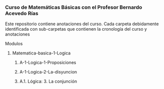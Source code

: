 
### Curso de Matemáticas Básicas con el Profesor Bernardo Acevedo Rías

Este repositorio contiene anotaciones del curso. Cada carpeta debidamente identificada con sub-carpetas que  contienen la cronología del curso y anotaciones 

Modulos 

1. Matematica-basica-1-Logica

	1. A-1-Logica-1-Proposiciones

	2. A-1-Logica-2-La-disyuncion

	3. A.1. Lógica: 3. La conjunción 
